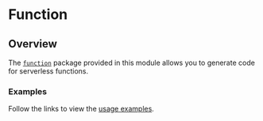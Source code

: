 # Function

## Overview

The [`function`](https://godoc.org/github.com/kyma-incubator/hydroform/function) package provided in this module allows you to generate code for serverless functions.

### Examples

Follow the links to view the [usage examples](./examples/README.md).

